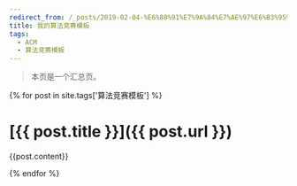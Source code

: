 ```yaml
---
redirect_from: /_posts/2019-02-04-%E6%88%91%E7%9A%84%E7%AE%97%E6%B3%95%E7%AB%9E%E8%B5%9B%E6%A8%A1%E6%9D%BF/
title: 我的算法竞赛模板
tags:
  - ACM
  - 算法竞赛模板
---
```


> 本页是一个汇总页。

{% for post in site.tags['算法竞赛模板'] %}

# [{{ post.title }}]({{ post.url }})

{{post.content}}

{% endfor %}
